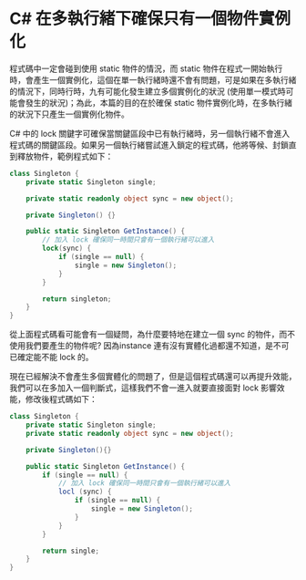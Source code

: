 # C# 在多執行緒下確保只有一個物件實例化

程式碼中一定會碰到使用 static 物件的情況，而 static 物件在程式一開始執行時，會產生一個實例化，這個在單一執行緒時還不會有問題，可是如果在多執行緒的情況下，同時行時，九有可能化發生建立多個實例化的狀況 (使用單一模式時可能會發生的狀況)；為此，本篇的目的在於確保 static 物件實例化時，在多執行緒的狀況下只產生一個實例化物件。

C# 中的 lock 關鍵字可確保當關鍵區段中已有執行緒時，另一個執行緒不會進入程式碼的關鍵區段。如果另一個執行緒嘗試進入鎖定的程式碼，他將等候、封鎖直到釋放物件，範例程式如下：

```C#
class Singleton {
    private static Singleton single;

    private static readonly object sync = new object();

    private Singleton() {}

    public static Singleton GetInstance() {
        // 加入 lock 確保同一時間只會有一個執行緒可以進入
        lock(sync) {
            if (single == null) {
                single = new Singleton();
            }
        }

        return singleton;
    }
}
```

從上面程式碼看可能會有一個疑問，為什麼要特地在建立一個 sync 的物件，而不使用我們要產生的物件呢? 因為instance 連有沒有實體化過都還不知道，是不可已確定能不能 lock 的。

現在已經解決不會產生多個實體化的問題了，但是這個程式碼還可以再提升效能，我們可以在多加入一個判斷式，這樣我們不會一進入就要直接面對 lock 影響效能，修改後程式碼如下：

```C#
class Singleton {
    private static Singleton single;
    private static readonly object sync = new object();

    private Singleton(){}

    public static Singleton GetInstance() {
        if (single == null) {
            // 加入 lock 確保同一時間只會有一個執行緒可以進入
            locl (sync) {
                if (single == null) {
                    single = new Singleton();
                }
            }
        }

        return single;
    }
}
```